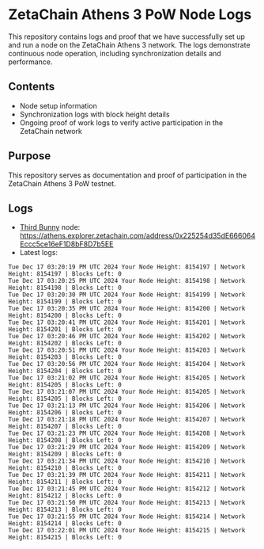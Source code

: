 # ZetaChain Athens 3 PoW Node Logs
This repository contains logs and proof that we have successfully set up and run a node on the ZetaChain Athens 3 network. The logs demonstrate continuous node operation, including synchronization details and performance.

## Contents
- Node setup information
- Synchronization logs with block height details
- Ongoing proof of work logs to verify active participation in the ZetaChain network

## Purpose
This repository serves as documentation and proof of participation in the ZetaChain Athens 3 PoW testnet.

## Logs

- [Third Bunny](https://thirdbunny.xyz/) node: https://athens.explorer.zetachain.com/address/0x225254d35dE666064Eccc5ce16eF1D8bF8D7b5EE
- Latest logs:
```
Tue Dec 17 03:20:19 PM UTC 2024 Your Node Height: 8154197 | Network Height: 8154197 | Blocks Left: 0
Tue Dec 17 03:20:25 PM UTC 2024 Your Node Height: 8154198 | Network Height: 8154198 | Blocks Left: 0
Tue Dec 17 03:20:30 PM UTC 2024 Your Node Height: 8154199 | Network Height: 8154199 | Blocks Left: 0
Tue Dec 17 03:20:35 PM UTC 2024 Your Node Height: 8154200 | Network Height: 8154200 | Blocks Left: 0
Tue Dec 17 03:20:41 PM UTC 2024 Your Node Height: 8154201 | Network Height: 8154201 | Blocks Left: 0
Tue Dec 17 03:20:46 PM UTC 2024 Your Node Height: 8154202 | Network Height: 8154202 | Blocks Left: 0
Tue Dec 17 03:20:51 PM UTC 2024 Your Node Height: 8154203 | Network Height: 8154203 | Blocks Left: 0
Tue Dec 17 03:20:56 PM UTC 2024 Your Node Height: 8154204 | Network Height: 8154204 | Blocks Left: 0
Tue Dec 17 03:21:02 PM UTC 2024 Your Node Height: 8154205 | Network Height: 8154205 | Blocks Left: 0
Tue Dec 17 03:21:07 PM UTC 2024 Your Node Height: 8154205 | Network Height: 8154205 | Blocks Left: 0
Tue Dec 17 03:21:13 PM UTC 2024 Your Node Height: 8154206 | Network Height: 8154206 | Blocks Left: 0
Tue Dec 17 03:21:18 PM UTC 2024 Your Node Height: 8154207 | Network Height: 8154207 | Blocks Left: 0
Tue Dec 17 03:21:23 PM UTC 2024 Your Node Height: 8154208 | Network Height: 8154208 | Blocks Left: 0
Tue Dec 17 03:21:29 PM UTC 2024 Your Node Height: 8154209 | Network Height: 8154209 | Blocks Left: 0
Tue Dec 17 03:21:34 PM UTC 2024 Your Node Height: 8154210 | Network Height: 8154210 | Blocks Left: 0
Tue Dec 17 03:21:39 PM UTC 2024 Your Node Height: 8154211 | Network Height: 8154211 | Blocks Left: 0
Tue Dec 17 03:21:45 PM UTC 2024 Your Node Height: 8154212 | Network Height: 8154212 | Blocks Left: 0
Tue Dec 17 03:21:50 PM UTC 2024 Your Node Height: 8154213 | Network Height: 8154213 | Blocks Left: 0
Tue Dec 17 03:21:55 PM UTC 2024 Your Node Height: 8154214 | Network Height: 8154214 | Blocks Left: 0
Tue Dec 17 03:22:01 PM UTC 2024 Your Node Height: 8154215 | Network Height: 8154215 | Blocks Left: 0
```
